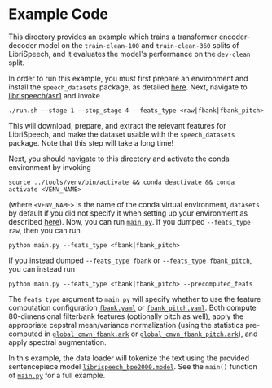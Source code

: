 # Example Code
This directory provides an example which trains a transformer encoder-decoder model on the
`train-clean-100` and `train-clean-360` splits of LibriSpeech, and it evaluates the model's
performance on the `dev-clean` split.

In order to run this example, you must first prepare an environment and install the `speech_datasets` package,
as detailed [here](../README.md#environment-setup). Next, navigate to [librispeech/asr1](../librispeech/asr1) and
invoke
```shell script
./run.sh --stage 1 --stop_stage 4 --feats_type <raw|fbank|fbank_pitch>
```
This will download, prepare, and extract the relevant features for LibriSpeech, and make the dataset usable with
the `speech_datasets` package. Note that this step will take a long time!

Next, you should navigate to this directory and activate the conda environment by invoking
```
source ../tools/venv/bin/activate && conda deactivate && conda activate <VENV_NAME>
```
(where `<VENV_NAME>` is the name of the conda virtual environment, `datasets` by default if you did not specify it
when setting up your environment as described [here](../README.md#environment-setup)). Now, you can run
[`main.py`](main.py). If you dumped `--feats_type raw`, then you can run
```
python main.py --feats_type <fbank|fbank_pitch>
```
If you instead dumped `--feats_type fbank` or `--feats_type fbank_pitch`, you can instead run
```
python main.py --feats_type <fbank|fbank_pitch> --precomputed_feats
```

The `feats_type` argument to `main.py` will specify whether to use the feature computation configuration
[`fbank.yaml`](resources/fbank.yaml) or [`fbank_pitch.yaml`](resources/fbank_pitch.yaml).
Both compute 80-dimensional filterbank features (optionally pitch as well), apply the appropriate cepstral
mean/variance normalization (using the statistics pre-computed in
[`global_cmvn_fbank.ark`](resources/global_cmvn_fbank.ark) or
[`global_cmvn_fbank_pitch.ark`](resources/global_cmvn_fbank_pitch.ark)), and apply spectral augmentation.

In this example, the data loader will tokenize the text using the provided sentencepiece model 
[`librispeech_bpe2000.model`](resources/librispeech_bpe2000.model). See the `main()` function of
[`main.py`](main.py) for a full example.
